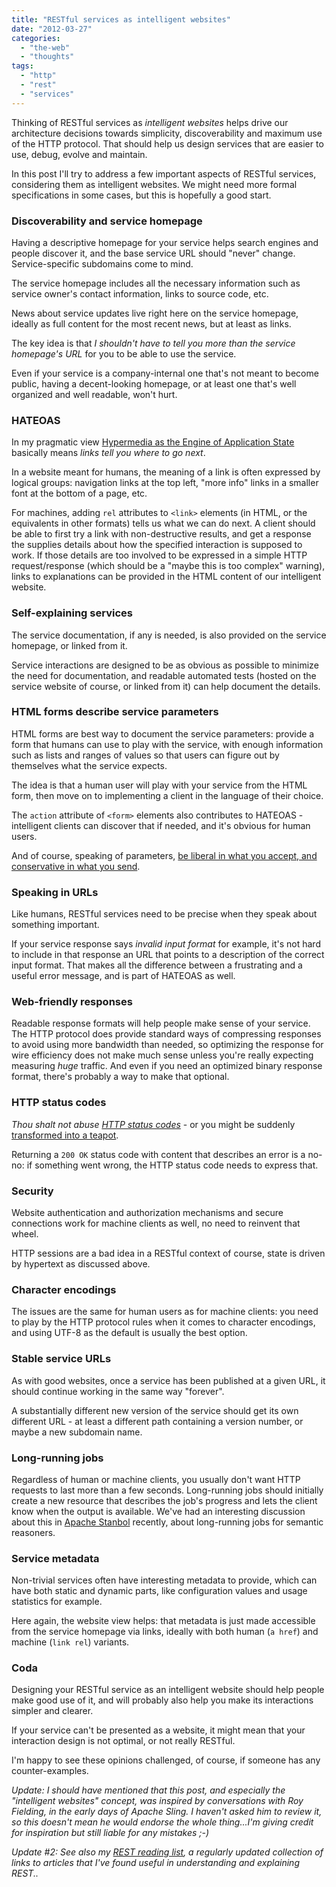 ```yaml
---
title: "RESTful services as intelligent websites"
date: "2012-03-27"
categories: 
  - "the-web"
  - "thoughts"
tags: 
  - "http"
  - "rest"
  - "services"
---
```


Thinking of RESTful services as _intelligent websites_ helps drive our architecture decisions towards simplicity, discoverability and maximum use of the HTTP protocol. That should help us design services that are easier to use, debug, evolve and maintain.

In this post I'll try to address a few important aspects of RESTful services, considering them as intelligent websites. We might need more formal specifications in some cases, but this is hopefully a good start.

### Discoverability and service homepage

Having a descriptive homepage for your service helps search engines and people discover it, and the base service URL should "never" change. Service-specific subdomains come to mind.

The service homepage includes all the necessary information such as service owner's contact information, links to source code, etc.

News about service updates live right here on the service homepage, ideally as full content for the most recent news, but at least as links.

The key idea is that _I shouldn't have to tell you more than the service homepage's URL_ for you to be able to use the service.

Even if your service is a company-internal one that's not meant to become public, having a decent-looking homepage, or at least one that's well organized and well readable, won't hurt.

### HATEOAS

In my pragmatic view [Hypermedia as the Engine of Application State](http://en.wikipedia.org/wiki/HATEOAS) basically means _links tell you where to go next_.

In a website meant for humans, the meaning of a link is often expressed by logical groups: navigation links at the top left, "more info" links in a smaller font at the bottom of a page, etc.

For machines, adding `rel` attributes to `<link>` elements (in HTML, or the equivalents in other formats) tells us what we can do next. A client should be able to first try a link with non-destructive results, and get a response the supplies details about how the specified interaction is supposed to work. If those details are too involved to be expressed in a simple HTTP request/response (which should be a "maybe this is too complex" warning), links to explanations can be provided in the HTML content of our intelligent website.

### Self-explaining services

The service documentation, if any is needed, is also provided on the service homepage, or linked from it.

Service interactions are designed to be as obvious as possible to minimize the need for documentation, and readable automated tests (hosted on the service website of course, or linked from it) can help document the details.

### HTML forms describe service parameters

HTML forms are best way to document the service parameters: provide a form that humans can use to play with the service, with enough information such as lists and ranges of values so that users can figure out by themselves what the service expects.

The idea is that a human user will play with your service from the HTML form, then move on to implementing a client in the language of their choice.

The `action` attribute of `<form>` elements also contributes to HATEOAS - intelligent clients can discover that if needed, and it's obvious for human users.

And of course, speaking of parameters, [be liberal in what you accept, and conservative in what you send](http://en.wikipedia.org/wiki/Robustness_principle).

### Speaking in URLs

Like humans, RESTful services need to be precise when they speak about something important.

If your service response says _invalid input format_ for example, it's not hard to include in that response an URL that points to a description of the correct input format. That makes all the difference between a frustrating and a useful error message, and is part of HATEOAS as well.

### Web-friendly responses

Readable response formats will help people make sense of your service. The HTTP protocol does provide standard ways of compressing responses to avoid using more bandwidth than needed, so optimizing the response for wire efficiency does not make much sense unless you're really expecting measuring _huge_ traffic. And even if you need an optimized binary response format, there's probably a way to make that optional.

### HTTP status codes

_Thou shalt not abuse [HTTP status codes](http://www.w3.org/Protocols/rfc2616/rfc2616-sec10.html)_ - or you might be suddenly [transformed into a teapot](http://tools.ietf.org/html/rfc2324).

Returning a `200 OK` status code with content that describes an error is a no-no: if something went wrong, the HTTP status code needs to express that.

### Security

Website authentication and authorization mechanisms and secure connections work for machine clients as well, no need to reinvent that wheel.

HTTP sessions are a bad idea in a RESTful context of course, state is driven by hypertext as discussed above.

### Character encodings

The issues are the same for human users as for machine clients: you need to play by the HTTP protocol rules when it comes to character encodings, and using UTF-8 as the default is usually the best option.

### Stable service URLs

As with good websites, once a service has been published at a given URL, it should continue working in the same way "forever".

A substantially different new version of the service should get its own different URL - at least a different path containing a version number, or maybe a new subdomain name.

### Long-running jobs

Regardless of human or machine clients, you usually don't want HTTP requests to last more than a few seconds. Long-running jobs should initially create a new resource that describes the job's progress and lets the client know when the output is available. We've had an interesting discussion about this in [Apache Stanbol](http://markmail.org/message/rz5nvrijkif54xqw) recently, about long-running jobs for semantic reasoners.

### Service metadata

Non-trivial services often have interesting metadata to provide, which can have both static and dynamic parts, like configuration values and usage statistics for example.

Here again, the website view helps: that metadata is just made accessible from the service homepage via links, ideally with both human (`a href`) and machine (`link rel`) variants.

### Coda

Designing your RESTful service as an intelligent website should help people make good use of it, and will probably also help you make its interactions simpler and clearer.

If your service can't be presented as a website, it might mean that your interaction design is not optimal, or not really RESTful.

I'm happy to see these opinions challenged, of course, if someone has any counter-examples.

_Update: I should have mentioned that this post, and especially the "intelligent websites" concept, was inspired by conversations with Roy Fielding, in the early days of Apache Sling. I haven't asked him to review it, so this doesn't mean he would endorse the whole thing...I'm giving credit for inspiration but still liable for any mistakes ;-)_

_Update #2: See also my [REST reading list](http://delicious.com/bdelacretaz/rest+readinglist), a regularly updated collection of links to articles that I've found useful in understanding and explaining REST.._
